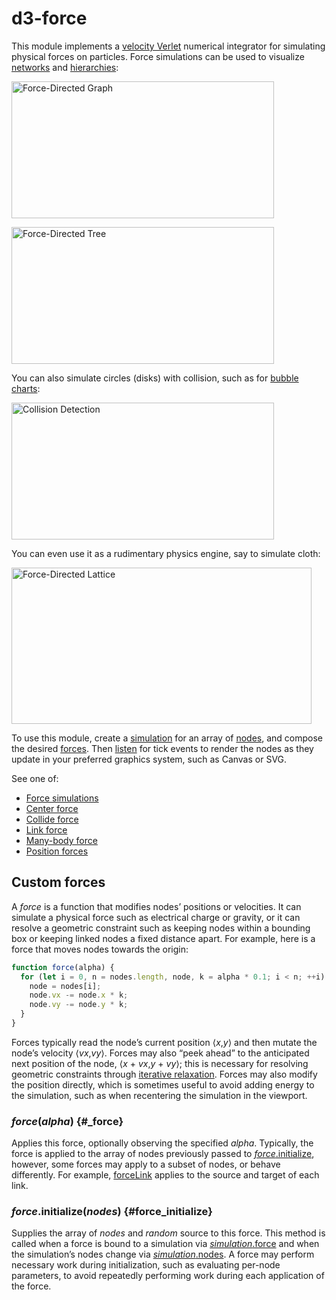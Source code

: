 # d3-force

This module implements a [velocity Verlet](https://en.wikipedia.org/wiki/Verlet_integration) numerical integrator for simulating physical forces on particles. Force simulations can be used to visualize [networks](https://observablehq.com/@d3/force-directed-graph) and [hierarchies](https://observablehq.com/@d3/force-directed-tree):

[<img alt="Force-Directed Graph" src="https://raw.githubusercontent.com/d3/d3-force/master/img/graph.png" width="420" height="219">](https://observablehq.com/@d3/force-directed-graph)

[<img alt="Force-Directed Tree" src="https://raw.githubusercontent.com/d3/d3-force/master/img/tree.png" width="420" height="219">](https://observablehq.com/@d3/force-directed-tree)

You can also simulate circles (disks) with collision, such as for [bubble charts](http://www.nytimes.com/interactive/2012/09/06/us/politics/convention-word-counts.html):

[<img alt="Collision Detection" src="https://raw.githubusercontent.com/d3/d3-force/master/img/collide.png" width="420" height="219">](https://observablehq.com/@d3/collision-detection)

You can even use it as a rudimentary physics engine, say to simulate cloth:

[<img alt="Force-Directed Lattice" src="https://raw.githubusercontent.com/d3/d3-force/master/img/lattice.png" width="480" height="250">](https://observablehq.com/@d3/force-directed-lattice)

To use this module, create a [simulation](./d3-force/simulation.md) for an array of [nodes](./d3-force/simulation.md#simulation_nodes), and compose the desired [forces](./d3-force/simulation.md#simulation_force). Then [listen](./d3-force/simulation.md#simulation_on) for tick events to render the nodes as they update in your preferred graphics system, such as Canvas or SVG.

See one of:

* [Force simulations](./d3-force/simulation.md)
* [Center force](./d3-force/center.md)
* [Collide force](./d3-force/collide.md)
* [Link force](./d3-force/link.md)
* [Many-body force](./d3-force/many-body.md)
* [Position forces](./d3-force/position.md)

## Custom forces

A *force* is a function that modifies nodes’ positions or velocities. It can simulate a physical force such as electrical charge or gravity, or it can resolve a geometric constraint such as keeping nodes within a bounding box or keeping linked nodes a fixed distance apart. For example, here is a force that moves nodes towards the origin:

```js
function force(alpha) {
  for (let i = 0, n = nodes.length, node, k = alpha * 0.1; i < n; ++i) {
    node = nodes[i];
    node.vx -= node.x * k;
    node.vy -= node.y * k;
  }
}
```

Forces typically read the node’s current position ⟨*x*,*y*⟩ and then mutate the node’s velocity ⟨*vx*,*vy*⟩. Forces may also “peek ahead” to the anticipated next position of the node, ⟨*x* + *vx*,*y* + *vy*⟩; this is necessary for resolving geometric constraints through [iterative relaxation](https://en.wikipedia.org/wiki/Relaxation_\(iterative_method\)). Forces may also modify the position directly, which is sometimes useful to avoid adding energy to the simulation, such as when recentering the simulation in the viewport.

### *force*(*alpha*) {#_force}

Applies this force, optionally observing the specified *alpha*. Typically, the force is applied to the array of nodes previously passed to [*force*.initialize](#force_initialize), however, some forces may apply to a subset of nodes, or behave differently. For example, [forceLink](./d3-force/link.md) applies to the source and target of each link.

### *force*.initialize(*nodes*) {#force_initialize}

Supplies the array of *nodes* and *random* source to this force. This method is called when a force is bound to a simulation via [*simulation*.force](./d3-force/simulation.md#simulation_force) and when the simulation’s nodes change via [*simulation*.nodes](./d3-force/simulation.md#simulation_nodes). A force may perform necessary work during initialization, such as evaluating per-node parameters, to avoid repeatedly performing work during each application of the force.
